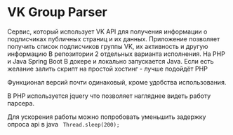 # VK Group Parser

Сервис, который использует VK API для получения информации о подписчиках публичных страниц и их данных. Приложение позволяет получить список подписчиков группы VK, их активность и другую информацию 
В репозитории 2 отдельных варианта исполнения.
На PHP и Java Spring Boot
В докере и локально запускается Java.
Если есть желание залить скрипт на простой хостинг - лучше подойдёт PHP

Функционал версий почти одинаковый, кроме удобства использования.

В PHP используется jquery что позволяет нагляднее видеть работу парсера.

Для ускорения работы можно попробовать уменьшить задержку опроса api в java
``` Thread.sleep(200);```


